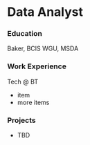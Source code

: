 # Data Analyst

### Education
Baker, BCIS
WGU, MSDA

### Work Experience
Tech @ BT
- item
- more items

### Projects
- TBD
